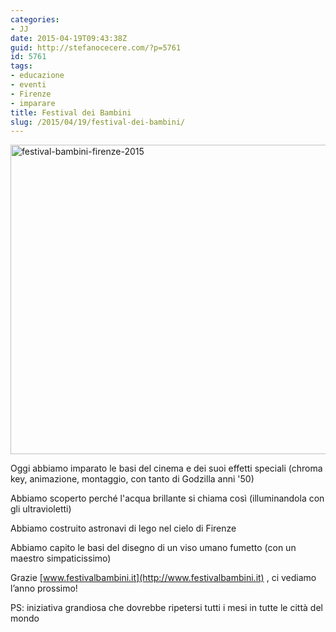 ```yaml
---
categories:
- JJ
date: 2015-04-19T09:43:38Z
guid: http://stefanocecere.com/?p=5761
id: 5761
tags:
- educazione
- eventi
- Firenze
- imparare
title: Festival dei Bambini
slug: /2015/04/19/festival-dei-bambini/
---
```


<img class="alignnone size-large wp-image-5762" src="http://stefanocecere.com/wp-content/uploads/sites/3/2015/04/festival-bambini-firenze-2015-1024x768.jpg" alt="festival-bambini-firenze-2015" width="660" height="495" srcset="http://stefanocecere.com/wp-content/uploads/sites/3/2015/04/festival-bambini-firenze-2015-1024x768.jpg 1024w, http://stefanocecere.com/wp-content/uploads/sites/3/2015/04/festival-bambini-firenze-2015-300x225.jpg 300w" sizes="(max-width: 660px) 100vw, 660px" />

Oggi abbiamo imparato le basi del cinema e dei suoi effetti speciali (chroma key, animazione, montaggio, con tanto di Godzilla anni '50)

Abbiamo scoperto perché l'acqua brillante si chiama così (illuminandola con gli ultravioletti)

Abbiamo costruito astronavi di lego nel cielo di Firenze

Abbiamo capito le basi del disegno di un viso umano fumetto (con un maestro simpaticissimo)

Grazie [www.festivalbambini.it](http://www.festivalbambini.it) , ci vediamo l’anno prossimo!

PS: iniziativa grandiosa che dovrebbe ripetersi tutti i mesi in tutte le città del mondo